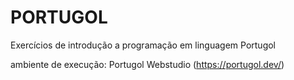 # PORTUGOL
Exercícios de introdução a programação em linguagem Portugol

ambiente de execução: Portugol Webstudio (https://portugol.dev/)


